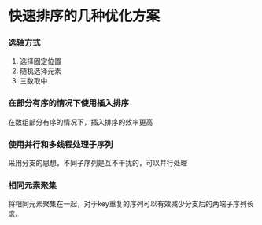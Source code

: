 # 快速排序的几种优化方案

### 选轴方式

1. 选择固定位置
2. 随机选择元素
3. 三数取中

### 在部分有序的情况下使用插入排序

在数组部分有序的情况下，插入排序的效率更高

### 使用并行和多线程处理子序列

采用分支的思想，不同子序列是互不干扰的，可以并行处理

### 相同元素聚集

将相同元素聚集在一起，对于key重复的序列可以有效减少分支后的两端子序列长度。